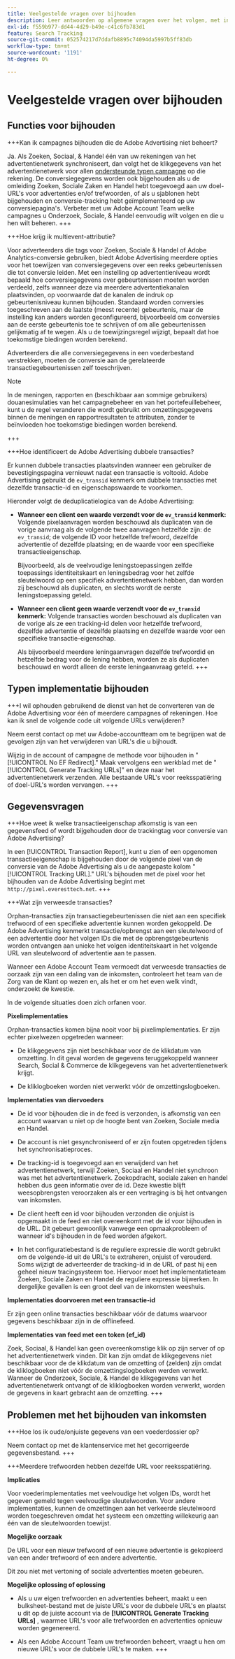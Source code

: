 ```yaml
---
title: Veelgestelde vragen over bijhouden
description: Leer antwoorden op algemene vragen over het volgen, met inbegrip van het oplossen van problemenkwesties.
exl-id: f559b977-dd44-4d29-b49e-c41c6fb783d1
feature: Search Tracking
source-git-commit: 052574217d7ddafb8895c74094da5997b5ff83db
workflow-type: tm+mt
source-wordcount: '1191'
ht-degree: 0%

---
```


# Veelgestelde vragen over bijhouden

## Functies voor bijhouden

+++Kan ik campagnes bijhouden die de Adobe Advertising niet beheert?

Ja. Als Zoeken, Sociaal, &amp; Handel één van uw rekeningen van het advertentienetwerk synchroniseert, dan volgt het de klikgegevens van het advertentienetwerk voor allen [ondersteunde typen campagne](/help/search-social-commerce/introduction/supported-inventory.md) op die rekening. De conversiegegevens worden ook bijgehouden als u de omleiding Zoeken, Sociale Zaken en Handel hebt toegevoegd aan uw doel-URL&#39;s voor advertenties en/of trefwoorden, of als u sjablonen hebt bijgehouden en conversie-tracking hebt geïmplementeerd op uw conversiepagina&#39;s. Verbeter met uw Adobe Account Team welke campagnes u Onderzoek, Sociale, &amp; Handel eenvoudig wilt volgen en die u hen wilt beheren.
+++

+++Hoe krijg ik multievent-attributie?

Voor adverteerders die tags voor Zoeken, Sociale &amp; Handel of Adobe Analytics-conversie gebruiken, biedt Adobe Advertising meerdere opties voor het toewijzen van conversiegegevens over een reeks gebeurtenissen die tot conversie leiden. Met een instelling op advertentieniveau wordt bepaald hoe conversiegegevens over gebeurtenissen moeten worden verdeeld, zelfs wanneer deze via meerdere advertentiekanalen plaatsvinden, op voorwaarde dat de kanalen de indruk op gebeurtenisniveau kunnen bijhouden. Standaard worden conversies toegeschreven aan de laatste (meest recente) gebeurtenis, maar de instelling kan anders worden geconfigureerd, bijvoorbeeld om conversies aan de eerste gebeurtenis toe te schrijven of om alle gebeurtenissen gelijkmatig af te wegen. Als u de toewijzingsregel wijzigt, bepaalt dat hoe toekomstige biedingen worden berekend.

Adverteerders die alle conversiegegevens in een voederbestand verstrekken, moeten de conversie aan de gerelateerde transactiegebeurtenissen zelf toeschrijven.

>[!NOTE]
>
>In de meningen, rapporten en (beschikbaar aan sommige gebruikers) douanesimulaties van het campagnebeheer en van het portefeuillebeheer, kunt u de regel veranderen die wordt gebruikt om omzettingsgegevens binnen de meningen en rapportresultaten te attributen, zonder te beïnvloeden hoe toekomstige biedingen worden berekend.

+++

+++Hoe identificeert de Adobe Advertising dubbele transacties?

Er kunnen dubbele transacties plaatsvinden wanneer een gebruiker de bevestigingspagina vernieuwt nadat een transactie is voltooid. Adobe Advertising gebruikt de `ev_transid` kenmerk om dubbele transacties met dezelfde transactie-id en eigenschapswaarde te voorkomen.

Hieronder volgt de deduplicatielogica van de Adobe Advertising:

* **Wanneer een client een waarde verzendt voor de `ev_transid` kenmerk:** Volgende pixelaanvragen worden beschouwd als duplicaten van de vorige aanvraag als de volgende twee aanvragen hetzelfde zijn: de `ev_transid`; de volgende ID voor hetzelfde trefwoord, dezelfde advertentie of dezelfde plaatsing; en de waarde voor een specifieke transactieeigenschap.

  Bijvoorbeeld, als de veelvoudige leningstoepassingen zelfde toepassings identiteitskaart en leningsbedrag voor het zelfde sleutelwoord op een specifiek advertentienetwerk hebben, dan worden zij beschouwd als duplicaten, en slechts wordt de eerste leningstoepassing geteld.

* **Wanneer een client geen waarde verzendt voor de `ev_transid` kenmerk:** Volgende transacties worden beschouwd als duplicaten van de vorige als ze een tracking-id delen voor hetzelfde trefwoord, dezelfde advertentie of dezelfde plaatsing en dezelfde waarde voor een specifieke transactie-eigenschap.

  Als bijvoorbeeld meerdere leningaanvragen dezelfde trefwoordid en hetzelfde bedrag voor de lening hebben, worden ze als duplicaten beschouwd en wordt alleen de eerste leningaanvraag geteld.
+++

## Typen implementatie bijhouden

+++I wil ophouden gebruikend de dienst van het de converteren van de Adobe Advertising voor één of meerdere campagnes of rekeningen. Hoe kan ik snel de volgende code uit volgende URLs verwijderen?

Neem eerst contact op met uw Adobe-accountteam om te begrijpen wat de gevolgen zijn van het verwijderen van URL&#39;s die u bijhoudt.

Wijzig in de account of campagne de methode voor bijhouden in &quot;[!UICONTROL No EF Redirect].&quot; Maak vervolgens een werkblad met de &quot;[!UICONTROL Generate Tracking URLs]&quot; en deze naar het advertentienetwerk verzenden. Alle bestaande URL&#39;s voor reeksspatiëring of doel-URL&#39;s worden vervangen.
+++

## Gegevensvragen

+++Hoe weet ik welke transactieeigenschap afkomstig is van een gegevensfeed of wordt bijgehouden door de trackingtag voor conversie van Adobe Advertising?

In een [!UICONTROL Transaction Report], kunt u zien of een opgenomen transactieeigenschap is bijgehouden door de volgende pixel van de conversie van de Adobe Advertising als u de aangepaste kolom &quot;[!UICONTROL Tracking URL].&quot; URL&#39;s bijhouden met de pixel voor het bijhouden van de Adobe Advertising begint met `http://pixel.everesttech.net`.
+++

+++Wat zijn verweesde transacties?

Orphan-transacties zijn transactiegebeurtenissen die niet aan een specifiek trefwoord of een specifieke advertentie kunnen worden gekoppeld. De Adobe Advertising kenmerkt transactie/opbrengst aan een sleutelwoord of een advertentie door het volgen IDs die met de opbrengstgebeurtenis worden ontvangen aan unieke het volgen identiteitskaart in het volgende URL van sleutelwoord of advertentie aan te passen.

Wanneer een Adobe Account Team vermoedt dat verweesde transacties de oorzaak zijn van een daling van de inkomsten, controleert het team van de Zorg van de Klant op wezen en, als het er om het even welk vindt, onderzoekt de kwestie.

In de volgende situaties doen zich orfanen voor.

**Pixelimplementaties**

Orphan-transacties komen bijna nooit voor bij pixelimplementaties. Er zijn echter pixelwezen opgetreden wanneer:

* De klikgegevens zijn niet beschikbaar voor de de klikdatum van omzetting. In dit geval worden de gegevens teruggekoppeld wanneer Search, Social &amp; Commerce de klikgegevens van het advertentienetwerk krijgt.

* De kliklogboeken worden niet verwerkt vóór de omzettingslogboeken.

**Implementaties van diervoeders**

* De id voor bijhouden die in de feed is verzonden, is afkomstig van een account waarvan u niet op de hoogte bent van Zoeken, Sociale media en Handel.

* De account is niet gesynchroniseerd of er zijn fouten opgetreden tijdens het synchronisatieproces.

* De tracking-id is toegevoegd aan en verwijderd van het advertentienetwerk, terwijl Zoeken, Sociaal en Handel niet synchroon was met het advertentienetwerk. Zoekopdracht, sociale zaken en handel hebben dus geen informatie over de id. Deze kwestie blijft weesopbrengsten veroorzaken als er een vertraging is bij het ontvangen van inkomsten.

* De client heeft een id voor bijhouden verzonden die onjuist is opgemaakt in de feed en niet overeenkomt met de id voor bijhouden in de URL. Dit gebeurt gewoonlijk vanwege een opmaakprobleem of wanneer id&#39;s bijhouden in de feed worden afgekort.

* In het configuratiebestand is de reguliere expressie die wordt gebruikt om de volgende-id uit de URL&#39;s te extraheren, onjuist of verouderd. Soms wijzigt de adverteerder de tracking-id in de URL of past hij een geheel nieuw tracingsysteem toe. Hiervoor moet het implementatieteam Zoeken, Sociale Zaken en Handel de reguliere expressie bijwerken. In dergelijke gevallen is een groot deel van de inkomsten weeshuis.

**Implementaties doorvoeren met een transactie-id**

Er zijn geen online transacties beschikbaar vóór de datums waarvoor gegevens beschikbaar zijn in de offlinefeed.

**Implementaties van feed met een token (ef_id)**

Zoek, Sociaal, &amp; Handel kan geen overeenkomstige klik op zijn server of op het advertentienetwerk vinden. Dit kan zijn omdat de klikgegevens niet beschikbaar voor de de klikdatum van de omzetting of (zelden) zijn omdat de kliklogboeken niet vóór de omzettingslogboeken werden verwerkt. Wanneer de Onderzoek, Sociale, &amp; Handel de klikgegevens van het advertentienetwerk ontvangt of de kliklogboeken worden verwerkt, worden de gegevens in kaart gebracht aan de omzetting.
+++

## Problemen met het bijhouden van inkomsten

+++Hoe los ik oude/onjuiste gegevens van een voederdossier op?

Neem contact op met de klantenservice met het gecorrigeerde gegevensbestand.
+++

+++Meerdere trefwoorden hebben dezelfde URL voor reeksspatiëring.

**Implicaties**

Voor voederimplementaties met veelvoudige het volgen IDs, wordt het gegeven gemeld tegen veelvoudige sleutelwoorden. Voor andere implementaties, kunnen de omzettingen aan het verkeerde sleutelwoord worden toegeschreven omdat het systeem een omzetting willekeurig aan één van de sleutelwoorden toewijst.

**Mogelijke oorzaak**

De URL voor een nieuw trefwoord of een nieuwe advertentie is gekopieerd van een ander trefwoord of een andere advertentie.

Dit zou niet met vertoning of sociale advertenties moeten gebeuren.

**Mogelijke oplossing of oplossing**

* Als u uw eigen trefwoorden en advertenties beheert, maakt u een bulksheet-bestand met de juiste URL&#39;s voor de dubbele URL&#39;s en plaatst u dit op de juiste account via de **[!UICONTROL Generate Tracking URLs]** , waarmee URL&#39;s voor alle trefwoorden en advertenties opnieuw worden gegenereerd.

* Als een Adobe Account Team uw trefwoorden beheert, vraagt u hen om nieuwe URL&#39;s voor de dubbele URL&#39;s te maken.
+++
